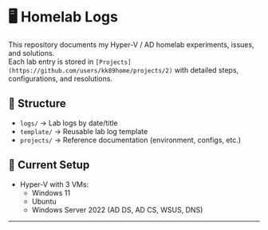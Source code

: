 # 🖥️ Homelab Logs

This repository documents my Hyper-V / AD homelab experiments, issues, and solutions.  
Each lab entry is stored in `[Projects](https://github.com/users/kk89home/projects/2)` with detailed steps, configurations, and resolutions.  

## 📂 Structure
- `logs/` → Lab logs by date/title  
- `template/` → Reusable lab log template  
- `projects/` → Reference documentation (environment, configs, etc.)

## 🔧 Current Setup
- Hyper-V with 3 VMs:
  - Windows 11
  - Ubuntu
  - Windows Server 2022 (AD DS, AD CS, WSUS, DNS)

---
